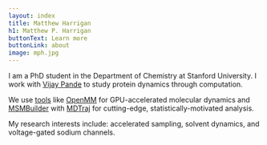 ```yaml
---
layout: index
title: Matthew Harrigan
h1: Matthew P. Harrigan
buttonText: Learn more
buttonLink: about
image: mph.jpg
---
```


I am a PhD student in the Department of Chemistry at
Stanford University. I work with [Vijay Pande] to
study protein dynamics through computation.

We use
[tools] like [OpenMM] for GPU-accelerated molecular
dynamics and [MSMBuilder] with [MDTraj] for cutting-edge,
statistically-motivated analysis.

My research interests include: accelerated sampling, 
solvent dynamics, and voltage-gated sodium channels.

[tools]: #

[vijay pande]: http://pande.stanford.edu/
[openmm]: http://openmm.org/
[msmbuilder]: http://msmbuilder.org/
[mdtraj]: http://mdtraj.org/

